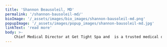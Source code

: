 ```yaml
---
title: 'Shannon Beausoleil, MD'
permalink: '/shannon-bausoleil-md/'
bioImage: '/_assets/images/bio_images/shannon-bausoleil-md.png'
popupImage: '/_assets/images/popup_images/shannon-bausoleil-md.jpg'
linkText: 'read more'
body: >-
    Chief Medical Director at Get Tight Spa and  is a trusted medical doctor in West Hartford. Dr. Beausoleil has decided to expand her former West Hartford spa, Aspire Wellness, into Get Tight Spa. She is an internal medicine and pediatrics specialist with more than 20 years of clinical experience. She firmly believes in treating the whole person and offering preventative measures of treatment for overall health. She is certified in internal medicine by the American Board of Internal Medicine.  She believes that anyone can achieve better health at any time through diet, exercise, stress management, and that high-tech body sculpting and fat loss can fast-track patients on the journey to wellness. In addition, Emsella is an excellent vehicle to address urinary incontinence, sexual dysfunction, and overall sexual health. Schedule your consultation with Dr. B today!
---
```


